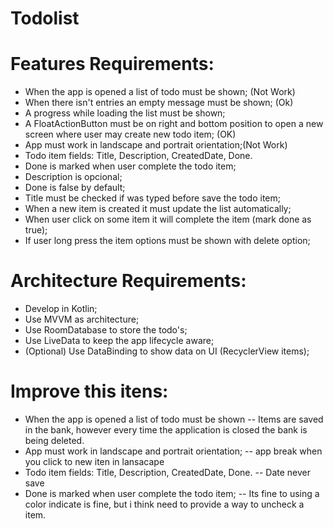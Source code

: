 # Todolist 

# Features Requirements:

- When the app is opened a list of todo must be shown; (Not Work)
- When there isn't entries an empty message must be shown; (Ok)
- A progress while loading the list must be shown;
- A FloatActionButton must be on right and bottom position to open a new screen where user may create new todo item; (OK)
- App must work in landscape and portrait orientation;(Not Work)
- Todo item fields: Title, Description, CreatedDate, Done. 
- Done is marked when user complete the todo item;
- Description is opcional;
- Done is false by default;
- Title must be checked if was typed before save the todo item;
- When a new item is created it must update the list automatically;
- When user click on some item it will complete the item (mark done as true);
- If user long press the item options must be shown with delete option;

# Architecture Requirements:

- Develop in Kotlin;
- Use MVVM as architecture;
- Use RoomDatabase to store the todo's;
- Use LiveData to keep the app lifecycle aware;
- (Optional) Use DataBinding to show data on UI (RecyclerView items);

# Improve this itens:

- When the app is opened a list of todo must be shown
-- Items are saved in the bank, however every time the application is closed the bank is being deleted.
- App must work in landscape and portrait orientation;
-- app break when you click to new iten in lansacape
- Todo item fields: Title, Description, CreatedDate, Done. 
-- Date never save
- Done is marked when user complete the todo item;
-- Its fine to using a color indicate is fine, but i think need to provide a way to uncheck a item.


